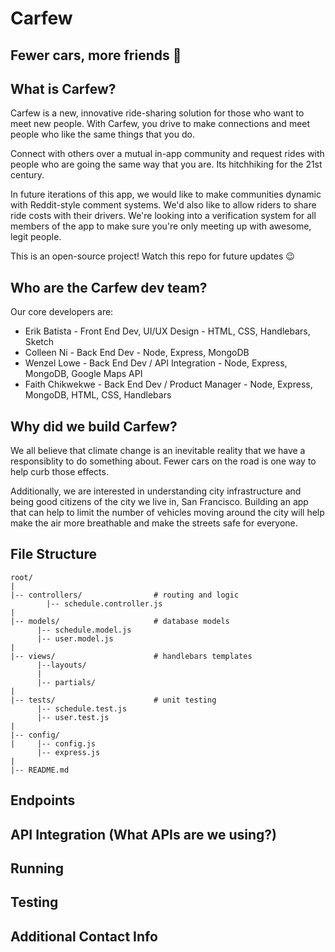 # Carfew

## Fewer cars, more friends 🤝

## What is Carfew?
Carfew is a new, innovative ride-sharing solution for those who want to meet new people. With Carfew, you drive to make connections and meet people who like the same things that you do.

Connect with others over a mutual in-app community and request rides with people who are going the same way that you are. Its hitchhiking for the 21st century.

In future iterations of this app, we would like to make communities dynamic with Reddit-style comment systems. We'd also like to allow riders to share ride costs with their drivers. We're looking into a verification system for all members of the app to make sure you're only meeting up with awesome, legit people.

This is an open-source project! Watch this repo for future updates 😉

## Who are the Carfew dev team?
Our core developers are:
- Erik Batista - Front End Dev, UI/UX Design - HTML, CSS, Handlebars, Sketch
- Colleen Ni - Back End Dev - Node, Express, MongoDB
- Wenzel Lowe - Back End Dev / API Integration - Node, Express, MongoDB, Google Maps API
- Faith Chikwekwe - Back End Dev / Product Manager - Node, Express, MongoDB, HTML, CSS, Handlebars

## Why did we build Carfew?
We all believe that climate change is an inevitable reality that we have a responsiblity to do something about. Fewer cars on the road is one way to help curb those effects.

Additionally, we are interested in understanding city infrastructure and being good citizens of the city we live in, San Francisco. Building an app that can help to limit the number of vehicles moving around the city will help make the air more breathable and make the streets safe for everyone.

## File Structure
```
root/
|
|-- controllers/                # routing and logic
        |-- schedule.controller.js
|
|-- models/                     # database models
      |-- schedule.model.js
      |-- user.model.js
|
|-- views/                      # handlebars templates
      |--layouts/
      |
      |-- partials/
|
|-- tests/                      # unit testing
      |-- schedule.test.js
      |-- user.test.js
|
|-- config/
|     |-- config.js
      |-- express.js
|
|-- README.md
```

## Endpoints

## API Integration (What APIs are we using?)

## Running

## Testing

## Additional Contact Info
